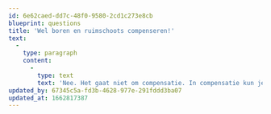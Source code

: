 ```yaml
---
id: 6e62caed-dd7c-48f0-9580-2cd1c273e8cb
blueprint: questions
title: 'Wel boren en ruimschoots compenseren!'
text:
  -
    type: paragraph
    content:
      -
        type: text
        text: 'Nee. Het gaat niet om compensatie. In compensatie kun je niet wonen. '
updated_by: 67345c5a-fd3b-4628-977e-291fddd3ba07
updated_at: 1662817387
---
```

